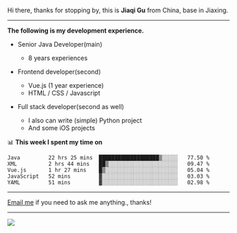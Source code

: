 Hi there, thanks for stopping by, this is **Jiaqi Gu** from China, base in Jiaxing.

---

**The following is my development experience.**

- Senior Java Developer(main)
  - 8 years experiences

- Frontend developer(second)
  - Vue.js (1 year experience)
  - HTML / CSS / Javascript
  
- Full stack developer(second as well)
  - I also can write (simple) Python project
  - And some iOS projects

📊 **This week I spent my time on**
<!--START_SECTION:waka-->
```text
Java         22 hrs 25 mins  ███████████████████▒░░░░░   77.50 % 
XML          2 hrs 44 mins   ██▒░░░░░░░░░░░░░░░░░░░░░░   09.47 % 
Vue.js       1 hr 27 mins    █▒░░░░░░░░░░░░░░░░░░░░░░░   05.04 % 
JavaScript   52 mins         ▓░░░░░░░░░░░░░░░░░░░░░░░░   03.03 % 
YAML         51 mins         ▓░░░░░░░░░░░░░░░░░░░░░░░░   02.98 % 
```
<!--END_SECTION:waka-->

---

[Email me](mailto:droidqw@gmail.com?subject=Hiring_from_GitHub) if you need to ask me anything., thanks!

---

![]( https://visitor-badge.glitch.me/badge?page_id=githubgujiaqi)
